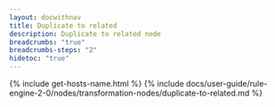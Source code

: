 ```yaml
---
layout: docwithnav
title: Duplicate to related
description: Duplicate to related node
breadcrumbs: "true"
breadcrumbs-steps: "2"
hidetoc: "true"
---
```


{% include get-hosts-name.html %}
{% include docs/user-guide/rule-engine-2-0/nodes/transformation-nodes/duplicate-to-related.md %}
